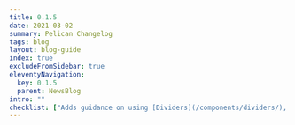 ```yaml
---
title: 0.1.5
date: 2021-03-02
summary: Pelican Changelog
tags: blog
layout: blog-guide
index: true
excludeFromSidebar: true
eleventyNavigation:
  key: 0.1.5
  parent: NewsBlog
intro: ""
checklist: ["Adds guidance on using [Dividers](/components/dividers/), specifically for when they should be edge-to-edge.", "Begins a new numbering system for this page."]
---
```

